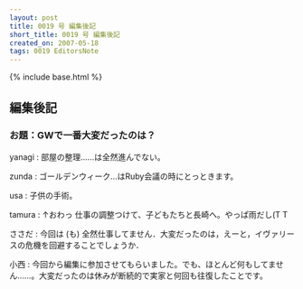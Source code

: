 ```yaml
---
layout: post
title: 0019 号 編集後記
short_title: 0019 号 編集後記
created_on: 2007-05-18
tags: 0019 EditorsNote
---
```

{% include base.html %}


## 編集後記

### お題：GWで一番大変だったのは？

yanagi
:  部屋の整理……は全然進んでない。

zunda
:  ゴールデンウィーク…はRuby会議の時にとっときます。

usa
:  子供の手術。

tamura
:  ↑おわっ 仕事の調整つけて、子どもたちと長崎へ。やっぱ雨だし(T T

ささだ
:  今回は (も) 全然仕事してません．大変だったのは，えーと，イヴァリースの危機を回避することでしょうか．

小西
:  今回から編集に参加させてもらいました。でも、ほとんど何もしてません……。大変だったのは休みが断続的で実家と何回も往復したことです。


